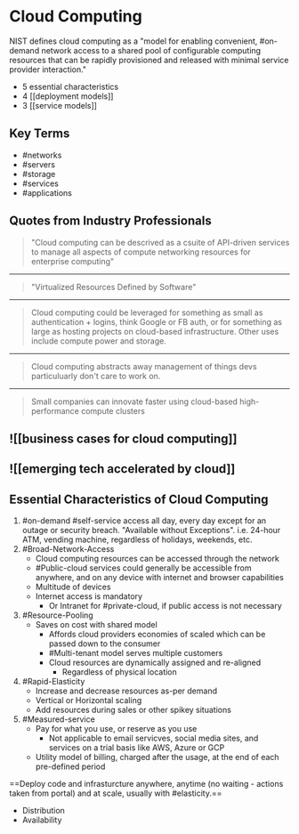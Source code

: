 # Cloud Computing

NIST defines cloud computing as  a "model for enabling convenient, #on-demand network access to a shared pool of configurable computing resources that can be rapidly provisioned and released with minimal service provider interaction."

- 5 essential characteristics
- 4 [[deployment models]]
- 3 [[service models]]

## Key Terms

- #networks
- #servers
- #storage
- #services
- #applications

## Quotes from Industry Professionals

> "Cloud computing can be descrived as a csuite of API-driven services to manage all aspects of compute networking resources for enterprise computing"
---
> "Virtualized Resources Defined by Software"
---
> Cloud computing could be leveraged for something as small as authentication + logins, think Google or FB auth, or for something as large as hosting projects on cloud-based infrastructure. Other uses include compute power and storage.
---
> Cloud computing abstracts away management of things devs particuluarly don't care to work on.
---
> Small companies can innovate faster using cloud-based high-performance compute clusters

## ![[business cases for cloud computing]]

## ![[emerging tech accelerated by cloud]]

## Essential Characteristics of Cloud Computing

1. \#on-demand #self-service access all day, every day except for an outage or security breach. "Available without Exceptions".
   i.e. 24-hour ATM, vending machine, regardless of holidays, weekends, etc.
2. \#Broad-Network-Access
   - Cloud computing resources can be accessed through the network
   - #Public-cloud services could generally be accessible from anywhere, and on any device with internet and browser capabilities
   - Multitude of devices
   - Internet access is mandatory
     - Or Intranet for #private-cloud, if public access is not necessary
3. \#Resource-Pooling
    - Saves on cost with shared model
      - Affords cloud providers economies of scaled which can be passed down to the consumer
      - #Multi-tenant model serves multiple customers
      - Cloud resources are dynamically assigned and re-aligned
        - Regardless of physical location
4. \#Rapid-Elasticity
    - Increase and decrease resources as-per demand
    - Vertical or Horizontal scaling
    - Add resources during sales or other spikey situations
5. \#Measured-service
   - Pay for what you use, or reserve as you use
     - Not applicable to email servicves, social media sites, and services on a trial basis like AWS, Azure or GCP
   - Utility model of billing, charged after the usage, at the end of each pre-defined period
  
==Deploy code and infrasturcture anywhere, anytime (no waiting - actions taken from portal) and at scale, usually with #elasticity.==

- Distribution
- Availability
